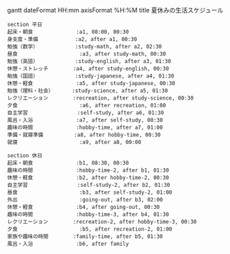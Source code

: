 gantt
    dateFormat  HH:mm
    axisFormat  %H:%M
    title 夏休みの生活スケジュール

    section 平日
    起床・朝食              :a1, 08:00, 00:30
    身支度・準備            :a2, after a1, 00:30
    勉強（数学）            :study-math, after a2, 02:30
    昼食                    :a3, after study-math, 00:30
    勉強（英語）            :study-english, after a3, 01:30
    休憩・ストレッチ        :a4, after study-english, 00:30
    勉強（国語）            :study-japanese, after a4, 01:30
    休憩・軽食              :a5, after study-japanese, 00:30
    勉強（理科・社会）      :study-science, after a5, 01:30
    レクリエーション        :recreation, after study-science, 00:30
    夕食                    :a6, after recreation, 01:00
    自主学習                :self-study, after a6, 01:30
    風呂・入浴              :a7, after self-study, 00:30
    趣味の時間              :hobby-time, after a7, 01:00
    準備・就寝準備          :a8, after hobby-time, 00:30
    就寝                    :a9, after a8, 00:00

    section 休日
    起床・朝食              :b1, 08:30, 00:30
    趣味の時間              :hobby-time-2, after b1, 01:30
    休憩・軽食              :b2, after hobby-time-2, 00:30
    自主学習                :self-study-2, after b2, 01:30
    昼食                    :b3, after self-study-2, 01:00
    外出                    :going-out, after b3, 02:00
    休憩・軽食              :b4, after going-out, 00:30
    趣味の時間              :hobby-time-3, after b4, 01:30
    レクリエーション        :recreation-2, after hobby-time-3, 00:30
    夕食                    :b5, after recreation-2, 01:00
    家族や趣味の時間        :family-time, after b5, 01:30
    風呂・入浴              :b6, after family
